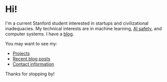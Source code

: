 # Hi!

I'm a current Stanford student interested in startups and civilizational inadequacies. My technical interests are in machine learning, [AI safety](https://intelligence.org/why-ai-safety/), and computer systems. I have a [blog](https://kliu.io).

You may want to see my:

- [Projects](https://kliu.io/projects/)
- [Recent blog posts](https://kliu.io/)
- [Contact information](https://kliu.io/about/)

Thanks for stopping by!
